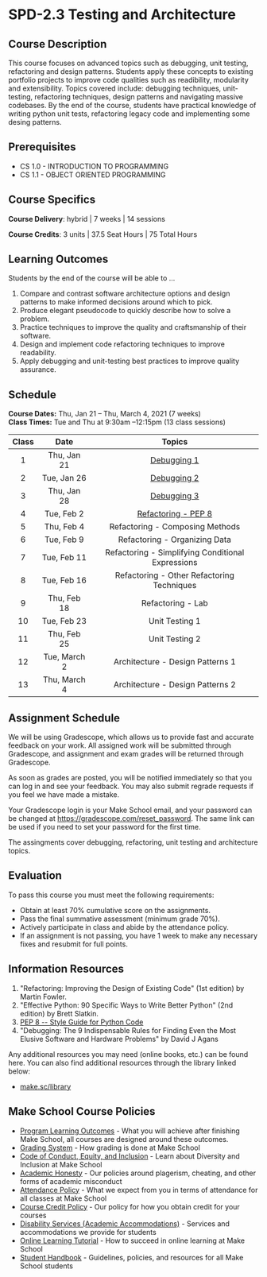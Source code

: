 # SPD-2.3 Testing and Architecture

## Course Description

This course focuses on advanced topics such as debugging, unit testing, refactoring and design patterns. Students apply these concepts to existing portfolio projects to improve code qualities such as readibility, modularity and extensibility. Topics covered include: debugging techniques, unit-testing, refactoring techniques, design patterns and navigating massive codebases. By the end of the course, students have practical knowledge of writing python unit tests, refactoring legacy code and implementing some desing patterns. 

## Prerequisites

- CS 1.0 - INTRODUCTION TO PROGRAMMING
- CS 1.1 - OBJECT ORIENTED PROGRAMMING

## Course Specifics

**Course Delivery**: hybrid | 7 weeks | 14 sessions

**Course Credits**: 3 units | 37.5 Seat Hours | 75 Total Hours

## Learning Outcomes

Students by the end of the course will be able to ...

1. Compare and contrast software architecture options and design patterns to make informed decisions around which to pick.
1. Produce elegant pseudocode to quickly describe how to solve a problem.
1. Practice techniques to improve the quality and craftsmanship of their software.
1. Design and implement code refactoring techniques to improve readability.
1. Apply debugging and unit-testing best practices to improve quality assurance.

## Schedule

**Course Dates:** Thu, Jan 21 – Thu, March 4, 2021 (7 weeks)<br>
**Class Times:** Tue and Thu at 9:30am –12:15pm (13 class sessions)

| Class |          Date          |                 Topics                  |
|:-----:|:----------------------:|:---------------------------------------:|
|  1 |  Thu, Jan 21                         | [Debugging 1](https://docs.google.com/presentation/d/1gHNAh4z_IFsW9lQbBWDtULEDxX7YCjgh9U4NJAivt00/edit?usp=sharing) |
|  2 |  Tue, Jan 26                      | [Debugging 2](https://docs.google.com/presentation/d/1JFOS4z4hhejgyR7_jBDGOFBywJrqik1Bb18c_sugsDc/edit?usp=sharing) |
|  3 |  Thu, Jan 28                         | [Debugging 3](https://docs.google.com/presentation/d/1Lf1UfOtA02nUmL53Gf8CJwqEpaVXicpvSOa-mTuh8rg/edit?usp=sharing) |
|  4 |  Tue, Feb 2                     | [Refactoring - PEP 8](https://docs.google.com/presentation/d/1d-uhUf_7v4PfbMFO_1sFcaRC5koy-hpoPCtq3Oku4ns/edit?usp=sharing) |
|  5 |  Thu, Feb 4                        | Refactoring - Composing Methods |
|  6 |  Tue, Feb 9                     |  Refactoring -  Organizing Data  |
|  7 |  Tue, Feb 11                     |  Refactoring - Simplifying Conditional Expressions |              |
|  8 |  Tue, Feb 16                     | Refactoring - Other Refactoring Techniques |
|  9 |  Thu, Feb 18                      | Refactoring  - Lab|
| 10 |  Tue, Feb 23                     | Unit Testing 1 |
| 11 |  Thu, Feb 25                        | Unit Testing 2|
| 12 |  Tue, March 2                        | Architecture - Design Patterns 1|
| 13 |  Thu, March 4                           | Architecture - Design Patterns 2|

## Assignment Schedule

We will be using Gradescope, which allows us to provide fast and accurate feedback on your work. All assigned work will be submitted through Gradescope, and assignment and exam grades will be returned through Gradescope.

As soon as grades are posted, you will be notified immediately so that you can log in and see your feedback. You may also submit regrade requests if you feel we have made a mistake.

Your Gradescope login is your Make School email, and your password can be changed at https://gradescope.com/reset_password. The same link can be used if you need to set your password for the first time.

The assingments cover debugging, refactoring, unit testing and architecture topics.

## Evaluation

To pass this course you must meet the following requirements:

- Obtain at least 70% cumulative score on the assignments.
- Pass the final summative assessment (minimum grade 70%).
- Actively participate in class and abide by the attendance policy.
- If an assignment is not passing, you have 1 week to make any necessary fixes and resubmit for full points.

## Information Resources

1. "Refactoring: Improving the Design of Existing Code" (1st edition) by Martin Fowler.
1. "Effective Python: 90 Specific Ways to Write Better Python" (2nd edition) by Brett Slatkin.
1. [PEP 8 -- Style Guide for Python Code](https://www.python.org/dev/peps/pep-0008/)
1. "Debugging: The 9 Indispensable Rules for Finding Even the Most Elusive Software and Hardware Problems" by  David J Agans

Any additional resources you may need (online books, etc.) can be found here. You can also find additional resources through the library linked below:

- [make.sc/library](http://make.sc/library)

## Make School Course Policies

- [Program Learning Outcomes](https://make.sc/program-learning-outcomes) - What you will achieve after finishing Make School, all courses are designed around these outcomes.
- [Grading System](https://make.sc/grading-system) - How grading is done at Make School
- [Code of Conduct, Equity, and Inclusion](https://make.sc/code-of-conduct) - Learn about Diversity and Inclusion at Make School
- [Academic Honesty](https://make.sc/academic-honesty-policy) - Our policies around plagerism, cheating, and other forms of academic misconduct
- [Attendance Policy](https://make.sc/attendance-policy) - What we expect from you in terms of attendance for all classes at Make School
- [Course Credit Policy](https://make.sc/course-credit-policy) - Our policy for how you obtain credit for your courses
- [Disability Services (Academic Accommodations)](https://make.sc/disability-services) - Services and accommodations we provide for students
- [Online Learning Tutorial](https://make.sc/online-learning-tutorial) - How to succeed in online learning at Make School
- [Student Handbook](https://make.sc/student-handbook) - Guidelines, policies, and resources for all Make School students
